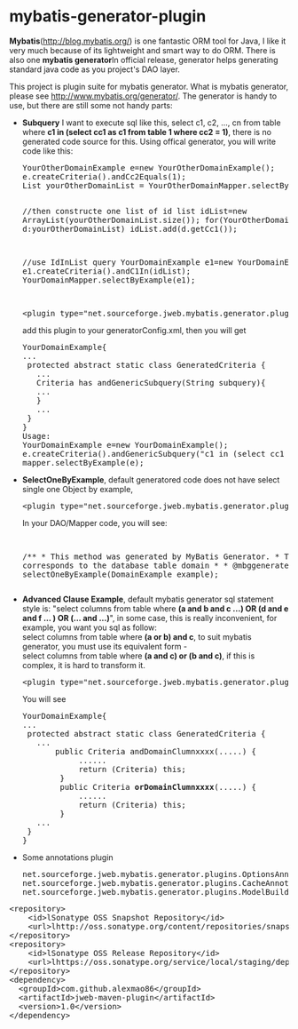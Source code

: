 # mybatis-generator-plugin
<b>Mybatis</b>(http://blog.mybatis.org/) is one fantastic ORM tool for Java, I like it very much because of its lightweight and smart way to do ORM. There is also one <b>mybatis generator</b>In official release, generator helps generating standard java code as you project's DAO layer. <br>

This project is plugin suite for mybatis generator. What is mybatis generator, please see http://www.mybatis.org/generator/. The generator is handy to use, but there are still some not handy parts:
<ul>
<li><b>Subquery</b> I want to execute sql like this, select c1, c2, ..., cn from table where <b>c1 in (select cc1 as c1 from table 1 where cc2 = 1)</b>, there is no generated code source for this. Using offical generator, you will write code like this:<br>
<pre>
YourOtherDomainExample e=new YourOtherDomainExample();
e.createCriteria().andCc2Equals(1);
List yourOtherDomainList = YourOtherDomainMapper.selectByExample(e);

//then constructe one list of id
list idList=new ArrayList(yourOtherDomainList.size());
for(YourOtherDomain d:yourOtherDomainList) idList.add(d.getCc1());

//use IdInList query
YourDomainExample e1=new YourDomainExample();
e1.createCriteria().andC1In(idList);
YourDomainMapper.selectByExample(e1);

</pre>
<pre>
&lt;plugin type="net.sourceforge.jweb.mybatis.generator.plugins.SubqueryCriteriaPlugin"/&gt; DO it
</pre>
add this plugin to your generatorConfig.xml, then you will get 
<pre>
YourDomainExample{
...
 protected abstract static class GeneratedCriteria {
   ...
   Criteria has andGenericSubquery(String subquery){
   ...
   }
   ...
 }
}
Usage:
YourDomainExample e=new YourDomainExample();
e.createCriteria().andGenericSubquery("c1 in (select cc1 as c1 from table 1 where cc2 = 10)");
mapper.selectByExample(e);
</pre>
</li>
<li>
<b>SelectOneByExample</b>, default generatored code does not have select single one Object by example, 
<pre>
&lt;plugin type="net.sourceforge.jweb.mybatis.generator.plugins.SelectOneByExamplePlugin"/&gt; DO it
</pre>
In your DAO/Mapper code, you will see:
<pre>

 /**
     * This method was generated by MyBatis Generator.
     * This method corresponds to the database table domain
     *
     * @mbggenerated
     */
    Domain selectOneByExample(DomainExample example);
</pre>
</li>
<li>
<b>Advanced Clause Example</b>, default mybatis generator sql statement style is: "select columns from table where <b>(a and b and c ...) OR (d and e and f ... ) OR (... and ...)</b>", in some case, this is really inconvenient, for example, you want you sql as follow:<br>
select columns from table where <b>(a or b) and c</b>, to suit mybatis generator, you must use its equivalent form - <br>
select columns from table where <b>(a and c) or (b and c)</b>, if this is complex, it is hard to transform it.
<pre>
&lt;plugin type="net.sourceforge.jweb.mybatis.generator.plugins.AdvancedWhereClausePlugin"/&gt; DO it
</pre>
You will see
<pre>
YourDomainExample{
...
 protected abstract static class GeneratedCriteria {
   ...
       public Criteria andDomainClumnxxxx(.....) {
            ......
            return (Criteria) this;
        }
        public Criteria <b>orDomainClumnxxxx</b>(.....) {
            ......
            return (Criteria) this;
        }
   ...
 }
}
</pre>
</li>
<li>
Some annotations plugin
<pre>
net.sourceforge.jweb.mybatis.generator.plugins.OptionsAnnotationPlugin
net.sourceforge.jweb.mybatis.generator.plugins.CacheAnnotationPlugin
net.sourceforge.jweb.mybatis.generator.plugins.ModelBuilderPlugin
</pre>
</li>
</ul>
<pre>
&lt;repository&gt;
    &lt;id&gtlSonatype OSS Snapshot Repository&lt;/id&gt;
    &lt;url&gtlhttp://oss.sonatype.org/content/repositories/snapshots&lt;/url&gt;
&lt;/repository&gt;
&lt;repository&gt;
    &lt;id&gtlSonatype OSS Release Repository&lt;/id&gt;
    &lt;url&gtlhttps://oss.sonatype.org/service/local/staging/deploy/maven2&lt;/url&gt;
&lt;/repository&gt;
&lt;dependency&gt;
  &lt;groupId&gt;com.github.alexmao86&lt;/groupId&gt;
  &lt;artifactId&gt;jweb-maven-plugin&lt;/artifactId&gt;
  &lt;version&gt;1.0&lt;/version&gt;
&lt;/dependency&gt;
</pre>
